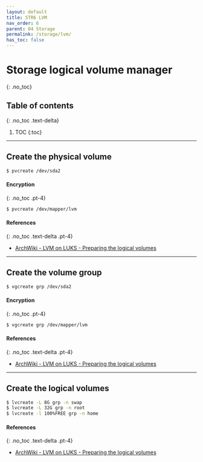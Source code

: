 ```yaml
---
layout: default
title: STR6 LVM
nav_order: 6
parent: 04 Storage
permalink: /storage/lvm/
has_toc: false
---
```


# Storage logical volume manager
{: .no_toc}

## Table of contents
{: .no_toc .text-delta}

1. TOC
{:toc}

---

## Create the physical volume

```bash
$ pvcreate /dev/sda2
```

#### Encryption
{: .no_toc .pt-4}

```bash
$ pvcreate /dev/mapper/lvm
```

#### References
{: .no_toc .text-delta .pt-4}

- [ArchWiki - LVM on LUKS - Preparing the logical volumes](https://wiki.archlinux.org/index.php/Dm-crypt/Encrypting_an_entire_system#Preparing_the_logical_volumes)

---

## Create the volume group

```bash
$ vgcreate grp /dev/sda2
```

#### Encryption
{: .no_toc .pt-4}

```bash
$ vgcreate grp /dev/mapper/lvm
```

#### References
{: .no_toc .text-delta .pt-4}

- [ArchWiki - LVM on LUKS - Preparing the logical volumes](https://wiki.archlinux.org/index.php/Dm-crypt/Encrypting_an_entire_system#Preparing_the_logical_volumes)

---

## Create the logical volumes

```bash
$ lvcreate -L 8G grp -n swap
$ lvcreate -L 32G grp -n root
$ lvcreate -l 100%FREE grp -n home
```

#### References
{: .no_toc .text-delta .pt-4}

- [ArchWiki - LVM on LUKS - Preparing the logical volumes](https://wiki.archlinux.org/index.php/Dm-crypt/Encrypting_an_entire_system#Preparing_the_logical_volumes)
